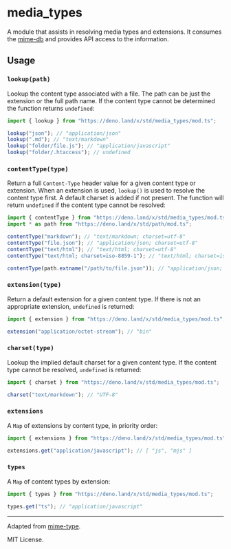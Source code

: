 # media_types

A module that assists in resolving media types and extensions. It consumes the
[mime-db](https://github.com/jshttp/mime-db) and provides API access to the
information.

## Usage

### `lookup(path)`

Lookup the content type associated with a file. The path can be just the
extension or the full path name. If the content type cannot be determined the
function returns `undefined`:

```ts
import { lookup } from "https://deno.land/x/std/media_types/mod.ts";

lookup("json"); // "application/json"
lookup(".md"); // "text/markdown"
lookup("folder/file.js"); // "application/javascript"
lookup("folder/.htaccess"); // undefined
```

### `contentType(type)`

Return a full `Content-Type` header value for a given content type or
extension. When an extension is used, `lookup()` is used to resolve the
content type first. A default charset is added if not present. The
function will return `undefined` if the content type cannot be resolved:

```ts
import { contentType } from "https://deno.land/x/std/media_types/mod.ts";
import * as path from "https://deno.land/x/std/path/mod.ts";

contentType("markdown"); // "text/markdown; charset=utf-8"
contentType("file.json"); // "application/json; charset=utf-8"
contentType("text/html"); // "text/html; charset=utf-8"
contentType("text/html; charset=iso-8859-1"); // "text/html; charset=iso-8859-1"

contentType(path.extname("/path/to/file.json")); // "application/json; charset=utf-8"
```

### `extension(type)`

Return a default extension for a given content type. If there is not an
appropriate extension, `undefined` is returned:

```ts
import { extension } from "https://deno.land/x/std/media_types/mod.ts";

extension("application/octet-stream"); // "bin"
```

### `charset(type)`

Lookup the implied default charset for a given content type. If the content
type cannot be resolved, `undefined` is returned:

```ts
import { charset } from "https://deno.land/x/std/media_types/mod.ts";

charset("text/markdown"); // "UTF-8"
```

### `extensions`

A `Map` of extensions by content type, in priority order:

```ts
import { extensions } from "https://deno.land/x/std/media_types/mod.ts";

extensions.get("application/javascript"); // [ "js", "mjs" ]
```

### `types`

A `Map` of content types by extension:

```ts
import { types } from "https://deno.land/x/std/media_types/mod.ts";

types.get("ts"); // "application/javascript"
```

---

Adapted from [mime-type](https://github.com/jshttp/mime-types).

MIT License.

```

```
